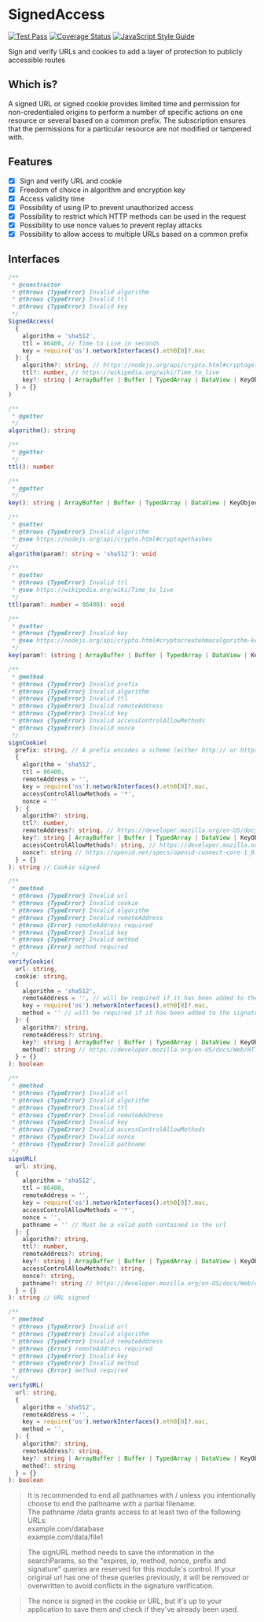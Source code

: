 # SignedAccess
[![Test Pass](https://github.com/JadsonLucena/SignedAccess.js/workflows/Tests/badge.svg)](https://github.com/JadsonLucena/SignedAccess.js/actions?workflow=Tests)
[![Coverage Status](https://coveralls.io/repos/github/JadsonLucena/SignedAccess.js/badge.svg)](https://coveralls.io/github/JadsonLucena/SignedAccess.js)
[![JavaScript Style Guide](https://img.shields.io/badge/code_style-standard-brightgreen.svg)](https://standardjs.com)

Sign and verify URLs and cookies to add a layer of protection to publicly accessible routes

## Which is?
A signed URL or signed cookie provides limited time and permission for non-credentialed origins to perform a number of specific actions on one resource or several based on a common prefix.
The subscription ensures that the permissions for a particular resource are not modified or tampered with.

## Features
- [x] Sign and verify URL and cookie
- [x] Freedom of choice in algorithm and encryption key
- [x] Access validity time
- [x] Possibility of using IP to prevent unauthorized access
- [x] Possibility to restrict which HTTP methods can be used in the request
- [x] Possibility to use nonce values to prevent replay attacks
- [x] Possibility to allow access to multiple URLs based on a common prefix

## Interfaces
```typescript
/**
 * @constructor
 * @throws {TypeError} Invalid algorithm
 * @throws {TypeError} Invalid ttl
 * @throws {TypeError} Invalid key
 */
SignedAccess(
  {
    algorithm = 'sha512',
    ttl = 86400, // Time to Live in seconds
    key = require('os').networkInterfaces().eth0[0]?.mac
  }: {
    algorithm?: string, // https://nodejs.org/api/crypto.html#cryptogethashes
    ttl?: number, // https://wikipedia.org/wiki/Time_to_live
    key?: string | ArrayBuffer | Buffer | TypedArray | DataView | KeyObject | CryptoKey // https://nodejs.org/api/crypto.html#cryptocreatehmacalgorithm-key-options
  } = {}
)
```

```typescript
/**
 * @getter
 */
algorithm(): string

/**
 * @getter
 */
ttl(): number

/**
 * @getter
 */
key(): string | ArrayBuffer | Buffer | TypedArray | DataView | KeyObject | CryptoKey
```

```typescript
/**
 * @setter
 * @throws {TypeError} Invalid algorithm
 * @see https://nodejs.org/api/crypto.html#cryptogethashes
 */
algorithm(param?: string = 'sha512'): void

/**
 * @setter
 * @throws {TypeError} Invalid ttl
 * @see https://wikipedia.org/wiki/Time_to_live
 */
ttl(param?: number = 86400): void

/**
 * @setter
 * @throws {TypeError} Invalid key
 * @see https://nodejs.org/api/crypto.html#cryptocreatehmacalgorithm-key-options
 */
key(param?: (string | ArrayBuffer | Buffer | TypedArray | DataView | KeyObject | CryptoKey) = require('os').networkInterfaces().eth0[0]?.mac): void
```

```typescript
/**
 * @method
 * @throws {TypeError} Invalid prefix
 * @throws {TypeError} Invalid algorithm
 * @throws {TypeError} Invalid ttl
 * @throws {TypeError} Invalid remoteAddress
 * @throws {TypeError} Invalid key
 * @throws {TypeError} Invalid accessControlAllowMethods
 * @throws {TypeError} Invalid nonce
 */
signCookie(
  prefix: string, // A prefix encodes a scheme (either http:// or https://), FQDN, and an optional path. Ending the path with a / is optional but recommended. The prefix shouldn't include query parameters or fragments such as ? or #.
  {
    algorithm = 'sha512',
    ttl = 86400,
    remoteAddress = '',
    key = require('os').networkInterfaces().eth0[0]?.mac,
    accessControlAllowMethods = '*',
    nonce = ''
  }: {
    algorithm?: string,
    ttl?: number,
    remoteAddress?: string, // https://developer.mozilla.org/en-US/docs/Glossary/IP_Address
    key?: string | ArrayBuffer | Buffer | TypedArray | DataView | KeyObject | CryptoKey,
    accessControlAllowMethods?: string, // https://developer.mozilla.org/en-US/docs/Web/HTTP/Headers/Access-Control-Allow-Methods
    nonce?: string // https://openid.net/specs/openid-connect-core-1_0.html#NonceNotes
  } = {}
): string // Cookie signed

/**
 * @method
 * @throws {TypeError} Invalid url
 * @throws {TypeError} Invalid cookie
 * @throws {TypeError} Invalid algorithm
 * @throws {TypeError} Invalid remoteAddress
 * @throws {Error} remoteAddress required
 * @throws {TypeError} Invalid key
 * @throws {TypeError} Invalid method
 * @throws {Error} method required
 */
verifyCookie(
  url: string,
  cookie: string,
  {
    algorithm = 'sha512',
    remoteAddress = '', // will be required if it has been added to the signature
    key = require('os').networkInterfaces().eth0[0]?.mac,
    method = '' // will be required if it has been added to the signature
  }: {
    algorithm?: string,
    remoteAddress?: string,
    key?: string | ArrayBuffer | Buffer | TypedArray | DataView | KeyObject | CryptoKey,
    method?: string // https://developer.mozilla.org/en-US/docs/Web/HTTP/Methods
  } = {}
): boolean

/**
 * @method
 * @throws {TypeError} Invalid url
 * @throws {TypeError} Invalid algorithm
 * @throws {TypeError} Invalid ttl
 * @throws {TypeError} Invalid remoteAddress
 * @throws {TypeError} Invalid key
 * @throws {TypeError} Invalid accessControlAllowMethods
 * @throws {TypeError} Invalid nonce
 * @throws {TypeError} Invalid pathname
 */
signURL(
  url: string,
  {
    algorithm = 'sha512',
    ttl = 86400,
    remoteAddress = '',
    key = require('os').networkInterfaces().eth0[0]?.mac,
    accessControlAllowMethods = '*',
    nonce = '',
    pathname = '' // Must be a valid path contained in the url
  }: {
    algorithm?: string,
    ttl?: number,
    remoteAddress?: string,
    key?: string | ArrayBuffer | Buffer | TypedArray | DataView | KeyObject | CryptoKey,
    accessControlAllowMethods?: string,
    nonce?: string,
    pathname?: string // https://developer.mozilla.org/en-US/docs/Web/API/URL/pathname
  } = {}
): string // URL signed

/**
 * @method
 * @throws {TypeError} Invalid url
 * @throws {TypeError} Invalid algorithm
 * @throws {TypeError} Invalid remoteAddress
 * @throws {Error} remoteAddress required
 * @throws {TypeError} Invalid key
 * @throws {TypeError} Invalid method
 * @throws {Error} method required
 */
verifyURL(
  url: string,
  {
    algorithm = 'sha512',
    remoteAddress = '',
    key = require('os').networkInterfaces().eth0[0]?.mac,
    method = '',
  }: {
    algorithm?: string,
    remoteAddress?: string,
    key?: string | ArrayBuffer | Buffer | TypedArray | DataView | KeyObject | CryptoKey,
    method?: string
  } = {}
): boolean
```

> It is recommended to end all pathnames with / unless you intentionally choose to end the pathname with a partial filename.\
> The pathname /data grants access to at least two of the following URLs:\
> example.com/database\
> example.com/data/file1

> The signURL method needs to save the information in the searchParams, so the "expires, ip, method, nonce, prefix and signature" queries are reserved for this module's control. If your original url has one of these queries previously, it will be removed or overwritten to avoid conflicts in the signature verification.

> The nonce is signed in the cookie or URL, but it's up to your application to save them and check if they've already been used.